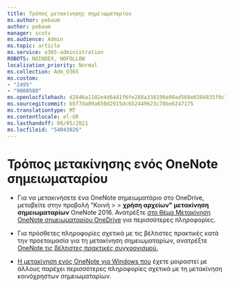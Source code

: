 ```yaml
---
title: Τρόπος μετακίνησης σημειωματαρίου
ms.author: pebaum
author: pebaum
manager: scotv
ms.audience: Admin
ms.topic: article
ms.service: o365-administration
ROBOTS: NOINDEX, NOFOLLOW
localization_priority: Normal
ms.collection: Adm_O365
ms.custom:
- "2495"
- "9000580"
ms.openlocfilehash: d2846a1102e4d6441f6fe288a338190a98ad568e0204835f0c1e1f4ea634cf56
ms.sourcegitcommit: b5f7da89a650d2915dc652449623c78be6247175
ms.translationtype: MT
ms.contentlocale: el-GR
ms.lasthandoff: 08/05/2021
ms.locfileid: "54043026"
---
```

# <a name="how-to-move-a-onenote-notebook"></a>Τρόπος μετακίνησης ενός OneNote σημειωματαρίου

* Για να μετακινήσετε ένα OneNote σημειωματάριο στο OneDrive, μεταβείτε στην προβολή "Κοινή  >    >  **χρήση αρχείων" μετακίνηση σημειωματαρίων** OneNote 2016. Ανατρέξτε [στο θέμα Μετακίνηση OneNote σημειωματαρίου OneDrive](https://support.office.com/article/Move-a-OneNote-notebook-to-OneDrive-0af0a141-0bdf-49ab-9e50-45dbcca44082) για περισσότερες πληροφορίες.

* Για πρόσθετες πληροφορίες σχετικά με τις βέλτιστες πρακτικές κατά την προετοιμασία για τη μετακίνηση σημειωματαρίων, ανατρέξτε [OneNote τις βέλτιστες πρακτικές συγχρονισμού.](https://support.microsoft.com/help/2819334/onenote-syncing-best-practices)

* [Η μετακίνηση ενός OneNote για Windows που](https://support.office.com/article/Move-a-OneNote-for-Windows-notebook-that-you-ve-shared-with-others-56c7659e-1850-49a6-8874-e2db6b440cd4) έχετε μοιραστεί με άλλους παρέχει περισσότερες πληροφορίες σχετικά με τη μετακίνηση κοινόχρηστων σημειωματαρίων.
